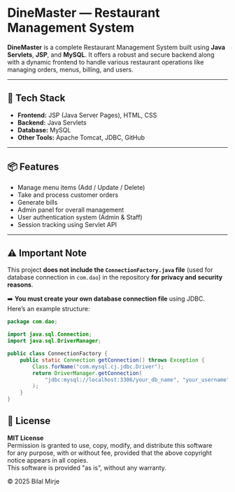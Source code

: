 # DineMaster — Restaurant Management System

**DineMaster** is a complete Restaurant Management System built using **Java Servlets**, **JSP**, and **MySQL**. It offers a robust and secure backend along with a dynamic frontend to handle various restaurant operations like managing orders, menus, billing, and users.

---

## 🔧 Tech Stack

- **Frontend:** JSP (Java Server Pages), HTML, CSS
- **Backend:** Java Servlets
- **Database:** MySQL
- **Other Tools:** Apache Tomcat, JDBC, GitHub

---

## 📦 Features

- Manage menu items (Add / Update / Delete)
- Take and process customer orders
- Generate bills
- Admin panel for overall management
- User authentication system (Admin & Staff)
- Session tracking using Servlet API

---

## ⚠️ Important Note

This project **does not include the `ConnectionFactory.java` file** (used for database connection in `com.dao`) in the repository **for privacy and security reasons**.

➡️ **You must create your own database connection file** using JDBC.  
Here’s an example structure:

```java
package com.dao;

import java.sql.Connection;
import java.sql.DriverManager;

public class ConnectionFactory {
    public static Connection getConnection() throws Exception {
        Class.forName("com.mysql.cj.jdbc.Driver");
        return DriverManager.getConnection(
            "jdbc:mysql://localhost:3306/your_db_name", "your_username", "your_password"
        );
    }
}
```

## 📄 License

**MIT License**  
Permission is granted to use, copy, modify, and distribute this software  
for any purpose, with or without fee, provided that the above copyright  
notice appears in all copies.  
This software is provided "as is", without any warranty.

&copy; 2025 Bilal Mirje


